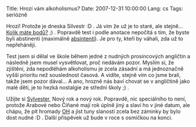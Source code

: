 Title: Hrozí vám alkoholismus?
Date: 2007-12-31 10:00:00
Lang: cs
Tags: seriózně

Hrozí! Protože je dneska Silvestr :D . Já vím že už je to staré, ale stejně… [Kolik máte bodů?](http://zdravi.idnes.cz/soutez_test.asp?id=137) ;) . Popravdě test i podle anotace nepočítá s tím, že byste byli abstinenti (maximálně [absintenti](http://cs.wikipedia.org/wiki/Absinth)). Je pro ty, kteří by váhali, zda už to nepřehánějí.

Test jsem si dělal ve škole během jedné z nudných prosincových angličtin a následně jsem musel vysvětlovat, proč nedávám pozor. Myslím si, že zjištění, zda nepodléhám alkoholismu je zcela zásadní a má jednoznačně vyšší prioritu než souslednost časová. A vidíte, stejně vím co jsme brali, takže jsem pozor dával… A ano, hrozně nás baví chovat se v angličtině jako malé děti, je to hezká nostalgie ze střední školy ;) .

Užijte si [Sylvester](http://images.google.cz/images?q=sylvester+stallone), Nový rok a nový rok. Popravdě, nic speciálního to není, protože Arabové nebo Číňané mají rok úplně jiný a slaví ho v jiné datum, ale chápu, že pít hromady [OH](http://cs.wikipedia.org/wiki/Hydroxyl) a jíst tuny slaností zcela bez záminky by bylo dost nudné :D . Další příspěvek už bude v roce s osmičkou na konci.
